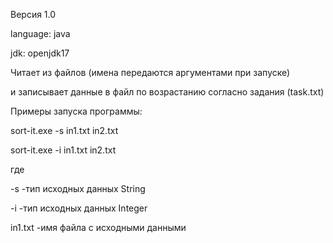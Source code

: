 Версия 1.0

language: java

jdk: openjdk17

Читает из файлов (имена передаются аргументами при запуске) 

и записывает данные в файл по возрастанию согласно задания (task.txt)

Примеры запуска программы:

sort-it.exe -s in1.txt in2.txt

sort-it.exe -i in1.txt in2.txt

где

-s -тип исходных данных String

-i -тип исходных данных Integer

in1.txt -имя файла с исходными данными
